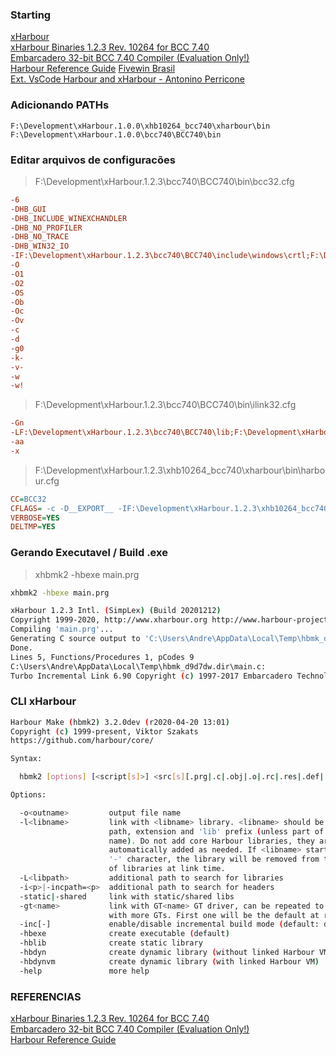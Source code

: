 ### Starting
[xHarbour](http://www.xharbour.org)<br>
[xHarbour Binaries 1.2.3 Rev. 10264 for BCC 7.40](http://www.xharbour.org/index.asp?page=download/windows/binaries_win)<br>
[Embarcadero 32-bit BCC 7.40 Compiler (Evaluation Only!)](http://www.xharbour.org/index.asp?page=download/windows/required_win)<br>
[Harbour Reference Guide](https://harbour.github.io/doc/harbour.html#welcome-to-harbour)
[Fivewin Brasil](http://fivewin.com.br/)<br>
[Ext. VsCode Harbour and xHarbour - Antonino Perricone](https://marketplace.visualstudio.com/items?itemName=aperricone.harbour)<br>

### Adicionando PATHs
```.env
F:\Development\xHarbour.1.0.0\xhb10264_bcc740\xharbour\bin
F:\Development\xHarbour.1.0.0\bcc740\BCC740\bin
```

### Editar arquivos de configuracões
> F:\Development\xHarbour.1.2.3\bcc740\BCC740\bin\bcc32.cfg
```.cfg
-6
-DHB_GUI
-DHB_INCLUDE_WINEXCHANDLER
-DHB_NO_PROFILER
-DHB_NO_TRACE
-DHB_WIN32_IO
-IF:\Development\xHarbour.1.2.3\bcc740\BCC740\include\windows\crtl;F:\Development\xHarbour.1.2.3\bcc740\BCC740\include\windows\sdk;F:\Development\xHarbour.1.2.3\bcc740\BCC740\include\dinkumware
-O
-O1
-O2
-OS
-Ob
-Oc
-Ov
-c
-d
-g0
-k-
-v-
-w
-w!
```
> F:\Development\xHarbour.1.2.3\bcc740\BCC740\bin\ilink32.cfg

```.cfg
-Gn
-LF:\Development\xHarbour.1.2.3\bcc740\BCC740\lib;F:\Development\xHarbour.1.2.3\bcc740\BCC740\lib\psdk
-aa
-x
```
> F:\Development\xHarbour.1.2.3\xhb10264_bcc740\xharbour\bin\harbour.cfg
```.cfg
CC=BCC32
CFLAGS= -c -D__EXPORT__ -IF:\Development\xHarbour.1.2.3\xhb10264_bcc740\xharbour\include  -d -LF:\Development\xHarbour.1.2.3\xhb10264_bcc740\xharbour\lib
VERBOSE=YES
DELTMP=YES
```
### Gerando Executavel / Build .exe
> xhbmk2 -hbexe main.prg
```bash
xhbmk2 -hbexe main.prg

xHarbour 1.2.3 Intl. (SimpLex) (Build 20201212)
Copyright 1999-2020, http://www.xharbour.org http://www.harbour-project.org/
Compiling 'main.prg'...
Generating C source output to 'C:\Users\Andre\AppData\Local\Temp\hbmk_d9d7dw.dir\main.c'...
Done.
Lines 5, Functions/Procedures 1, pCodes 9
C:\Users\Andre\AppData\Local\Temp\hbmk_d9d7dw.dir\main.c:
Turbo Incremental Link 6.90 Copyright (c) 1997-2017 Embarcadero Technologies, Inc.
```

### CLI xHarbour
```bash
Harbour Make (hbmk2) 3.2.0dev (r2020-04-20 13:01)
Copyright (c) 1999-present, Viktor Szakats
https://github.com/harbour/core/

Syntax:

  hbmk2 [options] [<script[s]>] <src[s][.prg|.c|.obj|.o|.rc|.res|.def|.po|.pot|.hbl|@.clp|.d|.ch]>

Options:

  -o<outname>         output file name
  -l<libname>         link with <libname> library. <libname> should be without
                      path, extension and 'lib' prefix (unless part of the
                      name). Do not add core Harbour libraries, they are
                      automatically added as needed. If <libname> starts with a
                      '-' character, the library will be removed from the list
                      of libraries at link time.
  -L<libpath>         additional path to search for libraries
  -i<p>|-incpath=<p>  additional path to search for headers
  -static|-shared     link with static/shared libs
  -gt<name>           link with GT<name> GT driver, can be repeated to link
                      with more GTs. First one will be the default at run-time
  -inc[-]             enable/disable incremental build mode (default: disabled)
  -hbexe              create executable (default)
  -hblib              create static library
  -hbdyn              create dynamic library (without linked Harbour VM)
  -hbdynvm            create dynamic library (with linked Harbour VM)
  -help               more help
```

### REFERENCIAS 
[xHarbour Binaries 1.2.3 Rev. 10264 for BCC 7.40](http://www.xharbour.org/index.asp?page=download/windows/binaries_win)<br>
[Embarcadero 32-bit BCC 7.40 Compiler (Evaluation Only!)](http://www.xharbour.org/index.asp?page=download/windows/required_win)<br>
[Harbour Reference Guide](https://harbour.github.io/doc/harbour.html#welcome-to-harbour)<br>